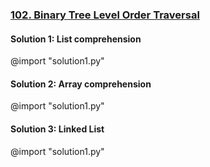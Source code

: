 ### [102\. Binary Tree Level Order Traversal](https://leetcode.com/problems/binary-tree-level-order-traversal/)

#### Solution 1: List comprehension

@import "solution1.py"


#### Solution 2: Array comprehension

@import "solution1.py"

#### Solution 3: Linked List

@import "solution1.py"
